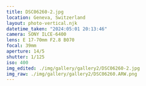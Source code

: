 ```yaml
---
title: DSC06260-2.jpg
location: Geneva, Switzerland
layout: photo-vertical.njk
datetime_taken: "2024:05:01 20:13:46"
camera: SONY ILCE-6400
lens: E 17-70mm F2.8 B070
focal: 39mm
aperture: 14/5
shutter: 1/125
iso: 400
img_edited: ./img/gallery/gallery2/DSC06260-2.jpg
img_raw: ./img/gallery/gallery2/DSC06260.ARW.png
---
```

